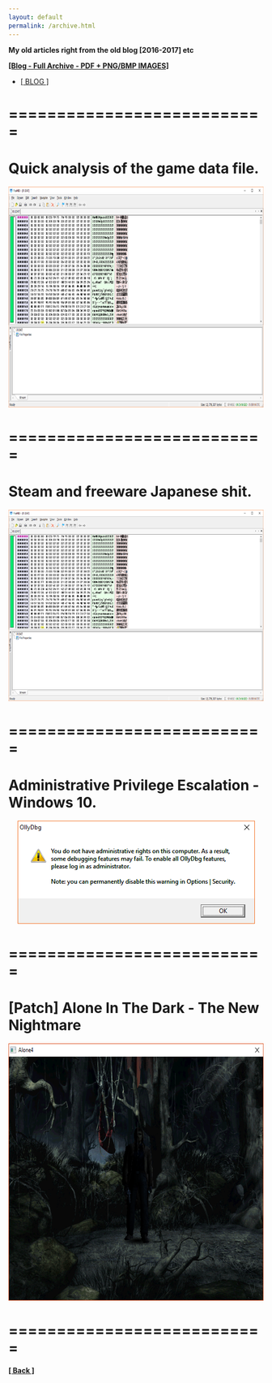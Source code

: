```yaml
---
layout: default
permalink: /archive.html
---
```

**My old articles right from the old blog [2016-2017] etc**

<a href="https://unknownproject.github.io/archive/OldBlog.7z"><b><u>[Blog - Full Archive - PDF + PNG/BMP IMAGES]</u></b></a>

<ul class="nav nav-tabs nav-justified panel panel-default panel-transparent" id="PageTabs" role="tablist">
	<li class="nav-item active">
        <a class="nav-link active" href="#blg" data-toggle="tab">[ BLOG ]</a>
    </li>
</ul>
<div class="tab-content">
      <div class="tab-pane active" id="blg">
        <div class="wrapper">
		  <h1>===========================</h1>
		  <h1>Quick analysis of the game data file.</h1>
		  <center><img src="/archive/1.png" width="783" height="435"/></center>
		  <h1>===========================</h1>
		  <h1>Steam and freeware Japanese shit.</h1>
		  <center><img src="/archive/1.png" width="641" height="377"/></center>
		  <h1>===========================</h1>
		  <h1>Administrative Privilege Escalation - Windows 10.</h1>
          <center><img src="/archive/3.bmp" width="469" height="203"/></center>
		  <h1>===========================</h1>
		  <h1>[Patch] Alone In The Dark - The New Nightmare</h1>
		  <center><img src="/archive/4.png" width="642" height="507"/></center>
		  <h1>===========================</h1>
	  </div>
	</div>
</div>

**[[ Back ]](./)**
